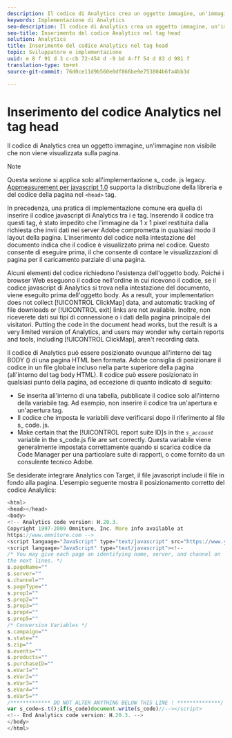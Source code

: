 ```yaml
---
description: Il codice di Analytics crea un oggetto immagine, un'immagine non visibile che non viene visualizzata sulla pagina.
keywords: Implementazione di Analytics
seo-description: Il codice di Analytics crea un oggetto immagine, un'immagine non visibile che non viene visualizzata sulla pagina.
seo-title: Inserimento del codice Analytics nel tag head
solution: Analytics
title: Inserimento del codice Analytics nel tag head
topic: Sviluppatore e implementazione
uuid: e 8 f 91 d 3 c-cb 72-454 d -9 bd 4-ff 54 d 83 d 981 f
translation-type: tm+mt
source-git-commit: 76d0ce11d9b560e0df866be9e753804b6fa4bb3d

---
```



# Inserimento del codice Analytics nel tag head

Il codice di Analytics crea un oggetto immagine, un'immagine non visibile che non viene visualizzata sulla pagina.

>[!NOTE]
>
>Questa sezione si applica solo all'implementazione s_ code. js legacy. [Appmeasurement per javascript 1.0](../../../implement/js-implementation/c-appmeasurement-js/appmeasure-mjs.md#concept_F3957D7093A94216BD79F35CFC1557E8) supporta la distribuzione della libreria e del codice della pagina nel `<head>` tag.

In precedenza, una pratica di implementazione comune era quella di inserire il codice javascript di Analytics tra i <head><meta http-equiv="Content-Type" content="text/html; charset=UTF-8"> e </head> tag. Inserendo il codice tra questi tag, è stato impedito che l'immagine da 1 x 1 pixel restituita dalla richiesta che invii dati nei server Adobe comprometta in qualsiasi modo il layout della pagina. L'inserimento del codice nella intestazione del documento indica che il codice è visualizzato prima nel codice. Questo consente di eseguire prima, il che consente di contare le visualizzazioni di pagina per il caricamento parziale di una pagina.

Alcuni elementi del codice richiedono l'esistenza dell'oggetto body. Poiché i browser Web eseguono il codice nell'ordine in cui ricevono il codice, se il codice javascript di Analytics si trova nella intestazione del documento, viene eseguito prima dell'oggetto body. As a result, your implementation does not collect [!UICONTROL ClickMap] data, and automatic tracking of file downloads or [!UICONTROL exit] links are not available. Inoltre, non riceverete dati sui tipi di connessione o i dati della pagina principale dei visitatori. Putting the code in the document head works, but the result is a very limited version of Analytics, and users may wonder why certain reports and tools, including [!UICONTROL ClickMap], aren't recording data.

Il codice di Analytics può essere posizionato ovunque all'interno dei tag BODY (<BODY></BODY>) di una pagina HTML ben formata. Adobe consiglia di posizionare il codice in un file globale incluso nella parte superiore della pagina (all'interno del tag body HTML). Il codice può essere posizionato in qualsiasi punto della pagina, ad eccezione di quanto indicato di seguito:

* Se inserita all'interno di una tabella, pubblicate il codice solo all'interno della variabile <td></td> tag. Ad esempio, non inserire il codice tra un'apertura <tr> e un'apertura <td> tag.
* Il codice che imposta le variabili deve verificarsi dopo il riferimento al file s_ code. js.
* Make certain that the [!UICONTROL report suite ID]s in the *`s_account`* variable in the s_code.js file are set correctly. Questa variabile viene generalmente impostata correttamente quando si scarica codice da Code Manager per una particolare suite di rapporti, o come fornito da un consulente tecnico Adobe.

Se desiderate integrare Analytics con Target, il file javascript include il file in fondo alla pagina. L'esempio seguente mostra il posizionamento corretto del codice Analytics:

```js
<html> 
<head></head> 
<body> 
<!-- Analytics code version: H.20.3. 
Copyright 1997-2009 Omniture, Inc. More info available at 
https://www.omniture.com --> 
<script language="JavaScript" type="text/javascript" src="https://www.yourdomain.com/js/s_code.js"></script> 
<script language="JavaScript" type="text/javascript"><!-- 
/* You may give each page an identifying name, server, and channel on 
the next lines. */ 
s.pageName="" 
s.server="" 
s.channel="" 
s.pageType="" 
s.prop1="" 
s.prop2="" 
s.prop3="" 
s.prop4="" 
s.prop5="" 
/* Conversion Variables */ 
s.campaign="" 
s.state="" 
s.zip="" 
s.events="" 
s.products="" 
s.purchaseID="" 
s.eVar1="" 
s.eVar2="" 
s.eVar3="" 
s.eVar4="" 
s.eVar5="" 
/************* DO NOT ALTER ANYTHING BELOW THIS LINE ! **************/ 
var s_code=s.t();if(s_code)document.write(s_code)//--></script> 
<!-- End Analytics code version: H.20.3. --> 
</body> 
</html> 
```

